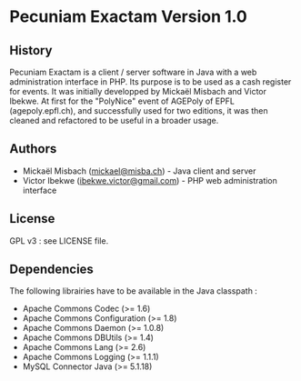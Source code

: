 Pecuniam Exactam Version 1.0
============================

History
-------
Pecuniam Exactam is a client / server software in Java with a web administration interface in PHP. Its purpose is to be used as a cash register for events.
It was initially developped by Mickaël Misbach and Victor Ibekwe. At first for the "PolyNice" event of AGEPoly of EPFL (agepoly.epfl.ch), and successfully used for two editions, it was then cleaned and refactored to be useful in a broader usage.

Authors
-------
- Mickaël Misbach (mickael@misba.ch) - Java client and server
- Victor Ibekwe (ibekwe.victor@gmail.com) - PHP web administration interface

License
-------
GPL v3 : see LICENSE file.

Dependencies
------------
The following librairies have to be available in the Java classpath :
- Apache Commons Codec (>= 1.6)
- Apache Commons Configuration (>= 1.8)
- Apache Commons Daemon (>= 1.0.8)
- Apache Commons DBUtils (>= 1.4)
- Apache Commons Lang (>= 2.6)
- Apache Commons Logging (>= 1.1.1)
- MySQL Connector Java (>= 5.1.18)

